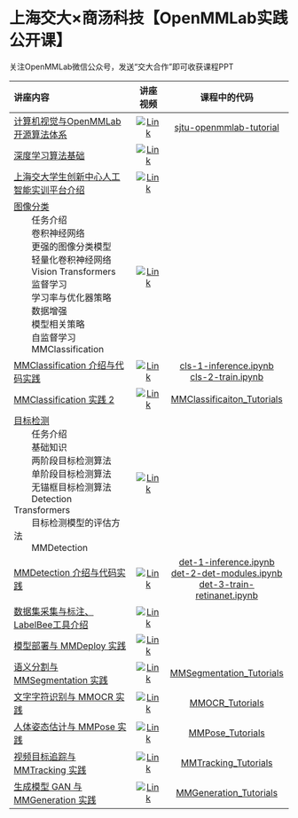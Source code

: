 # 上海交大×商汤科技【OpenMMLab实践公开课】

关注OpenMMLab微信公众号，发送“交大合作”即可收获课程PPT

| 讲座内容 | 讲座视频 | 课程中的代码 |
| :- | :-: | :-: |
| [计算机视觉与OpenMMLab 开源算法体系](https://www.bilibili.com/video/BV1WG41177DP/) | [![Link](https://i0.hdslb.com/bfs/archive/33b8a006ab309f6d357b3eb14fd34424995b670e.jpg@112w_70h_1c.webp)](https://www.bilibili.com/video/BV1WG41177DP/) | [sjtu-openmmlab-tutorial](https://github.com/wangruohui/sjtu-openmmlab-tutorial) |
| [深度学习算法基础](https://www.bilibili.com/video/BV1gP411N7yA/) | [![Link](https://i2.hdslb.com/bfs/archive/8b9e5cce13b91a8984993eeed93961d82e50c154.jpg@112w_70h_1c.webp)](https://www.bilibili.com/video/BV1gP411N7yA/) | []() |
| [上海交大学生创新中心人工智能实训平台介绍](https://www.bilibili.com/video/BV1CV4y1V7SQ/) | [![Link](https://i0.hdslb.com/bfs/archive/ef9da99c66b812765a8460cd9a4a7a532a68d400.jpg@112w_70h_1c.webp)](https://www.bilibili.com/video/BV1CV4y1V7SQ/) | []() |
| [图像分类](https://www.bilibili.com/video/BV11G4y1n7gC/)<br>&emsp;&emsp;任务介绍<br>&emsp;&emsp;卷积神经网络<br>&emsp;&emsp;更强的图像分类模型<br>&emsp;&emsp;轻量化卷积神经网络<br>&emsp;&emsp;Vision Transformers<br>&emsp;&emsp;监督学习<br>&emsp;&emsp;学习率与优化器策略<br>&emsp;&emsp;数据增强<br>&emsp;&emsp;模型相关策略<br>&emsp;&emsp;自监督学习<br>&emsp;&emsp;MMClassification | [![Link](https://i1.hdslb.com/bfs/archive/84a5f723c911660bd65b7378c48c5dcc50a2d51d.jpg@112w_70h_1c.webp)](https://www.bilibili.com/video/BV11G4y1n7gC/) | []() |
| [MMClassification 介绍与代码实践](https://www.bilibili.com/video/BV1LP411N7G4/) | [![Link](https://i2.hdslb.com/bfs/archive/eb9b707c88139b71a85ea0989cedebbdf61853cd.jpg@112w_70h_1c.webp)](https://www.bilibili.com/video/BV1LP411N7G4/) | [cls-1-inference.ipynb](https://github.com/wangruohui/sjtu-openmmlab-tutorial/blob/main/cls-1-inference.ipynb)<br>[cls-2-train.ipynb](https://github.com/wangruohui/sjtu-openmmlab-tutorial/blob/main/cls-2-train.ipynb) |
| [MMClassification 实践 2](https://www.bilibili.com/video/BV1be4y1e7uS/) | [![Link](https://i1.hdslb.com/bfs/archive/65b241203f7e37da1032e55b4b67742cc28d2585.jpg@112w_70h_1c.webp)](https://www.bilibili.com/video/BV1be4y1e7uS/) | [MMClassificaiton_Tutorials](https://github.com/TommyZihao/MMClassification_Tutorials) |
| [目标检测](https://www.bilibili.com/video/BV1BG4y1n7pn/)<br>&emsp;&emsp;任务介绍<br>&emsp;&emsp;基础知识<br>&emsp;&emsp;两阶段目标检测算法<br>&emsp;&emsp;单阶段目标检测算法<br>&emsp;&emsp;无锚框目标检测算法<br>&emsp;&emsp;Detection Transformers<br>&emsp;&emsp;目标检测模型的评估方法<br>&emsp;&emsp;MMDetection | [![Link](https://i0.hdslb.com/bfs/archive/3d204ac64ba019b1f36459d5279561d5f777c46c.jpg@112w_70h_1c.webp)](https://www.bilibili.com/video/BV1BG4y1n7pn/) | []() |
| [MMDetection 介绍与代码实践](https://www.bilibili.com/video/BV1o8411Y7Td/) | [![Link](https://i2.hdslb.com/bfs/archive/0b1c4f33e6a38e9c88e67c679282fcb6a465b3f3.jpg@112w_70h_1c.webp)](https://www.bilibili.com/video/BV1o8411Y7Td/) | [det-1-inference.ipynb](https://github.com/wangruohui/sjtu-openmmlab-tutorial/blob/main/det-1-inference.ipynb)<br>[det-2-det-modules.ipynb](https://github.com/wangruohui/sjtu-openmmlab-tutorial/blob/main/det-2-det-modules.ipynb)<br>[det-3-train-retinanet.ipynb](https://github.com/wangruohui/sjtu-openmmlab-tutorial/blob/main/det-3-train-retinanet.ipynb) |
| [数据集采集与标注、LabelBee工具介绍](https://www.bilibili.com/video/BV16W4y1E74Z/) | [![Link](https://i1.hdslb.com/bfs/archive/468708a57eb2a88cced5009cede3048804170b97.jpg@112w_70h_1c.webp)](https://www.bilibili.com/video/BV16W4y1E74Z/) | []() |
| [模型部署与 MMDeploy 实践](https://www.bilibili.com/video/BV1Ne411G7RX/) | [![Link](https://i1.hdslb.com/bfs/archive/d3cb7be112ccc221149a36b0d8d7b1d0bb5da675.jpg@112w_70h_1c.webp)](https://www.bilibili.com/video/BV1Ne411G7RX/) | []() |
| [语义分割与 MMSegmentation 实践](https://www.bilibili.com/video/BV1fP411A74D/) | [![Link](https://i0.hdslb.com/bfs/archive/d4ebc271fa9970e9d1ac9bf971ff48981752753b.jpg@112w_70h_1c.webp)](https://www.bilibili.com/video/BV1fP411A74D/) | [MMSegmentation_Tutorials](https://github.com/TommyZihao/MMSegmentation_Tutorials) |
| [文字字符识别与 MMOCR 实践](https://www.bilibili.com/video/BV1Qe4y1e7fH/) | [![Link](https://i2.hdslb.com/bfs/archive/c7846bc80bac665afeb01847192b25cd154dcfd5.jpg@112w_70h_1c.webp)](https://www.bilibili.com/video/BV1Qe4y1e7fH/) | [MMOCR_Tutorials](https://github.com/TommyZihao/MMOCR_tutorials) |
| [人体姿态估计与 MMPose 实践](https://www.bilibili.com/video/BV1Hg411z7Qk/) | [![Link](https://i2.hdslb.com/bfs/archive/451ec62d69baa4f0de8ee96e6d96d787ba3b3bfa.jpg@112w_70h_1c.webp)](https://www.bilibili.com/video/BV1Hg411z7Qk/) | [MMPose_Tutorials](https://github.com/TommyZihao/MMPose_Tutorials) |
| [视频目标追踪与 MMTracking 实践](https://www.bilibili.com/video/BV14t4y1T7rd/) | [![Link](https://i0.hdslb.com/bfs/archive/132421f0ea0c0eefb99726ce255888626c663d98.jpg@112w_70h_1c.webp)](https://www.bilibili.com/video/BV14t4y1T7rd/) | [MMTracking_Tutorials](https://github.com/TommyZihao/MMTracking_Tutorials) |
| [生成模型 GAN 与 MMGeneration 实践](https://www.bilibili.com/video/BV1SK411D7uS/) | [![Link](https://i1.hdslb.com/bfs/archive/18c3be00c0ad2664d664f9a4f513b77f3ba3de12.jpg@112w_70h_1c.webp)](https://www.bilibili.com/video/BV1SK411D7uS/) | [MMGeneration_Tutorials](https://github.com/TommyZihao/MMGeneration_Tutorials) |